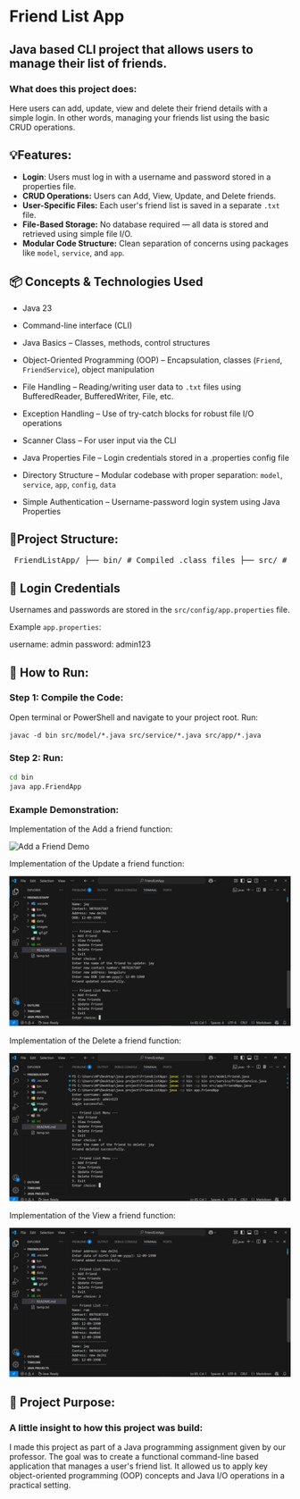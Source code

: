 # Friend List App
## Java based CLI project that allows users to manage their list of friends.

### What does this project does:
Here users can add, update, view and delete their friend details with a simple login.
In other words, managing your friends list using the basic CRUD operations.

## 💡Features:
- **Login**: Users must log in with a username and password stored in a properties file.
- **CRUD Operations:** Users can Add, View, Update, and Delete friends.
- **User-Specific Files:** Each user's friend list is saved in a separate `.txt` file.
- **File-Based Storage:** No database required — all data is stored and retrieved using simple file I/O.
- **Modular Code Structure:** Clean separation of concerns using packages like `model`, `service`, and `app`.

## 📦 Concepts & Technologies Used

- Java 23

- Command-line interface (CLI)

- Java Basics – Classes, methods, control structures

- Object-Oriented Programming (OOP) – Encapsulation, classes (`Friend`, `FriendService`), object manipulation

- File Handling – Reading/writing user data to `.txt` files using BufferedReader, BufferedWriter, File, etc.

- Exception Handling – Use of try-catch blocks for robust file I/O operations

- Scanner Class – For user input via the CLI

- Java Properties File – Login credentials stored in a .properties config file

- Directory Structure – Modular codebase with proper separation: `model`, `service`, `app`, `config`, `data`

- Simple Authentication – Username-password login system using Java Properties

## 📁Project Structure:
<pre> FriendListApp/ ├── bin/ # Compiled .class files ├── src/ # Source code │ ├── app/ # Main application entry point │ ├── model/ # Friend model │ ├── service/ # Business logic │ └── config/ # Configuration files (app.properties) ├── data/ # Stores user-specific friend list files ├── assets/ # Images, GIFs, and other media files └── README.md # Project documentation </pre>


## 🔑 Login Credentials

Usernames and passwords are stored in the `src/config/app.properties` file.

Example `app.properties`:

username: admin
password: admin123

## 🚀 How to Run:

### Step 1: Compile the Code:
Open terminal or PowerShell and navigate to your project root. Run:

`javac -d bin src/model/*.java src/service/*.java src/app/*.java`

### Step 2: Run:

``` bash
cd bin
java app.FriendApp
```

### Example Demonstration:
Implementation of the Add a friend function:

![Add a Friend Demo](images/gif.gif)

Implementation of the Update a friend function:

![Update a friend](images/update.png)

Implementation of the Delete a friend function:

![Delete a friend](images/delete.png)

Implementation of the View a friend function:

![Delete a friend](images/view.png)

## 🎯 Project Purpose:
### A little insight to how this project was build:
I made this project as part of a Java programming assignment given by our professor. The goal was to create a functional command-line based application that manages a user's friend list. It allowed us to apply key object-oriented programming (OOP) concepts and Java I/O operations in a practical setting.

